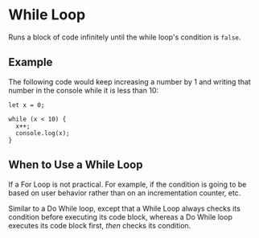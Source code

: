 # While Loop

Runs a block of code infinitely until the while loop's condition is `false`.


## Example

The following code would keep increasing a number by 1 and writing that number in the console while it is less than 10:

```
let x = 0;

while (x < 10) {
  x++;
  console.log(x);
}
```


## When to Use a While Loop

If a For Loop is not practical.  For example, if the condition is going to be based on user behavior rather than on an incrementation counter, etc.

Similar to a Do While loop, except that a While Loop always checks its condition before executing its code block, whereas a Do While loop executes its code block first, *then* checks its condition.